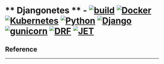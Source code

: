 
# ** Djangonetes ** - [![build](https://circleci.com/bb/xbarx/ohplapi.svg?style=shield&circle-token=6536bd6e888193dec831d6edf7407dee28318a3d)](https://app.circleci.com/pipelines/bitbucket/xbarx/ohplapi) [![Docker](https://img.shields.io/badge/Docker-20.1.2-brightgreen.svg)]() [![Kubernetes](https://img.shields.io/badge/Kubernetes-1.19.3-brightgreen.svg)]() [![Python](https://img.shields.io/badge/python-3.6-brightgreen.svg)](https://www.python.org/downloads/release/python-367/) [![Django](https://img.shields.io/badge/Django-3.1.7-brightgreen.svg)](https://docs.djangoproject.com/en/3.1/intro/install/) [![gunicorn](https://img.shields.io/badge/gunicorn-20.0.4-brightgreen.svg)]() [![DRF](https://img.shields.io/badge/DRF-3.12.2-brightgreen.svg)]() [![JET](https://img.shields.io/badge/jet3-1.0.8-brightgreen.svg)]() 

## **Reference**
---
